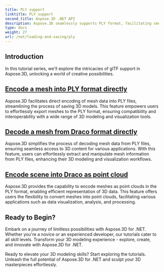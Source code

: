 ```yaml
---
title: PLY support
linktitle: PLY support
second_title: Aspose.3D .NET API
description: Aspose.3D seamlessly supports PLY format, facilitating smooth import and export of 3D models for versatile use cases.
type: docs
weight: 27
url: /net/loading-and-saving/ply
---
```

## Introduction

In this tutorial series, we'll explore the intricacies of glTF support in Aspose.3D, unlocking a world of creative possibilities.

## [Encode a mesh into PLY format directly](encode-mesh)

Aspose.3D facilitates direct encoding of mesh data into PLY files, streamlining the process of saving 3D models. This feature empowers users to effortlessly export meshes to the PLY format, ensuring compatibility and interoperability with a wide range of 3D modeling and visualization tools.


## [Decode a mesh from Draco format directly](decode-mesh)

Aspose.3D simplifies the process of decoding mesh data from PLY files, ensuring seamless access to 3D content for various applications. With this feature, users can effortlessly extract and manipulate mesh information from PLY files, enhancing their 3D modeling and visualization workflows.

## [Encode scene into Draco as point cloud](export-to-ply-point-cloud)

Aspose.3D provides the capability to encode meshes as point clouds in the PLY format, enabling efficient representation of 3D data. This feature offers users the flexibility to convert meshes into point clouds, facilitating various applications such as data visualization, analysis, and processing.


## Ready to Begin?

Embark on a journey of limitless possibilities with Aspose.3D for .NET. Whether you're a novice or an experienced developer, our tutorials cater to all skill levels. Transform your 3D modeling experience - explore, create, and innovate with Aspose.3D for .NET.

Ready to elevate your 3D modeling skills? Start exploring the tutorials. Unleash the full potential of Aspose.3D for .NET and sculpt your 3D masterpieces effortlessly.
